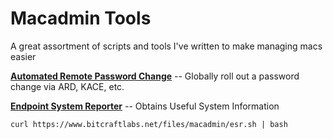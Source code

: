 # Macadmin Tools
A great assortment of scripts and tools I've written to make managing macs easier

**[Automated Remote Password Change](https://github.com/joshuanasiatka/Macadmin-Tools/blob/master/automated-password-change/)** -- Globally roll out a password change via ARD, KACE, etc.

**[Endpoint System Reporter](https://github.com/joshuanasiatka/Macadmin-Tools/blob/master/reporting/Endpoint-System-Reporter.sh)** -- Obtains Useful System Information
```
curl https://www.bitcraftlabs.net/files/macadmin/esr.sh | bash
```
